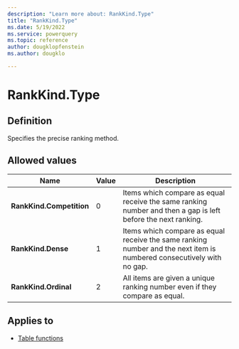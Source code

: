 ```yaml
---
description: "Learn more about: RankKind.Type"
title: "RankKind.Type"
ms.date: 5/19/2022
ms.service: powerquery
ms.topic: reference
author: dougklopfenstein
ms.author: dougklo

---
```

# RankKind.Type

## Definition

Specifies the precise ranking method.

## Allowed values

|Name|Value|Description|
| ------- | -- | --------- |
|**RankKind.Competition**|0|Items which compare as equal receive the same ranking number and then a gap is left before the next ranking.|
|**RankKind.Dense**|1|Items which compare as equal receive the same ranking number and the next item is numbered consecutively with no gap.|
|**RankKind.Ordinal**|2|All items are given a unique ranking number even if they compare as equal.|

## Applies to

* [Table functions](table-functions.md)
